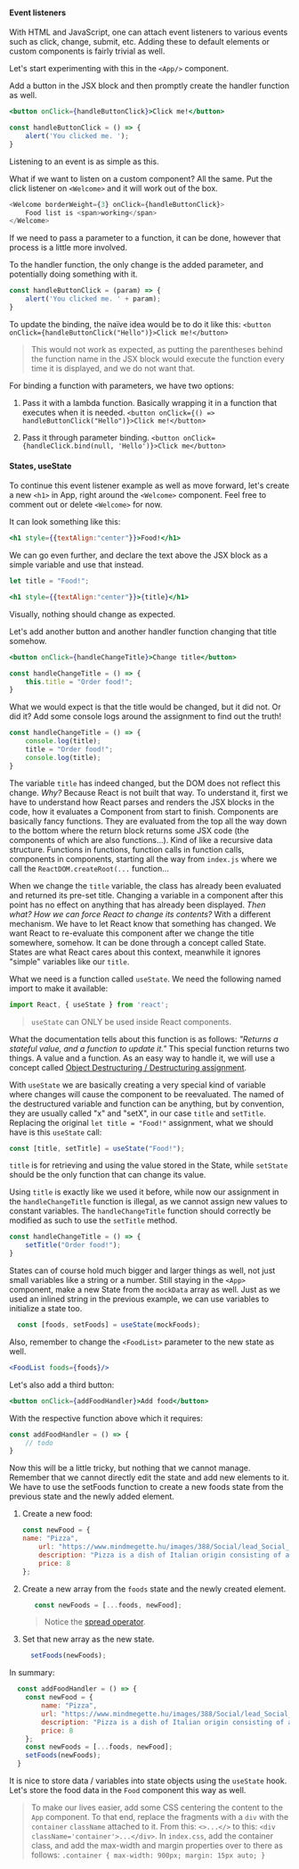 #### Event listeners

With HTML and JavaScript, one can attach event listeners to various events such as click, change, submit, etc.
Adding these to default elements or custom components is fairly trivial as well.

Let's start experimenting with this in the `<App/>` component.

Add a button in the JSX block and then promptly create the handler function as well.

```jsx
<button onClick={handleButtonClick}>Click me!</button>
```

```js
const handleButtonClick = () => {
    alert('You clicked me. ');
}
```

Listening to an event is as simple as this.

What if we want to listen on a custom component?
All the same. Put the click listener on `<Welcome>` and it will work out of the box.

```js
<Welcome borderWeight={3} onClick={handleButtonClick}>
    Food list is <span>working</span>
</Welcome>
```

If we need to pass a parameter to a function, it can be done, however that process is a little more involved.

To the handler function, the only change is the added parameter, and potentially doing something with it.
```js
const handleButtonClick = (param) => {
    alert('You clicked me. ' + param);
}
```

To update the binding, the naïve idea would be to do it like this: `<button onClick={handleButtonClick("Hello")}>Click me!</button>`

> This would not work as expected, as putting the parentheses behind the function name in the JSX block
> would execute the function every time it is displayed, and we do not want that.


For binding a function with parameters, we have two options:

1. Pass it with a lambda function. Basically wrapping it in a function that executes when it is needed.
```<button onClick={() => handleButtonClick("Hello")}>Click me!</button>```

2. Pass it through parameter binding. ```<button onClick={handleClick.bind(null, 'Hello')}>Click me</button>```

#### States, useState

To continue this event listener example as well as move forward, let's create a new `<h1>` in App, right around the `<Welcome>`
component. Feel free to comment out or delete `<Welcome>` for now.

It can look something like this:

```jsx
<h1 style={{textAlign:"center"}}>Food!</h1>
```

We can go even further, and declare the text above the JSX block as a simple variable and use that instead.

```js
let title = "Food!";
```

```jsx
<h1 style={{textAlign:"center"}}>{title}</h1>
```

Visually, nothing should change as expected.

Let's add another button and another handler function changing that title somehow.

```jsx
<button onClick={handleChangeTitle}>Change title</button>
```

```js
const handleChangeTitle = () => {
    this.title = "Order food!";
}
```

What we would expect is that the title would be changed, but it did not. Or did it?
Add some console logs around the assignment to find out the truth!

```js
const handleChangeTitle = () => {
    console.log(title);
    title = "Order food!";
    console.log(title);
}
```

The variable `title` has indeed changed, but the DOM does not reflect this change. _Why?_
Because React is not built that way. To understand it, first we have to understand how React parses and renders the JSX blocks in the code,
how it evaluates a Component from start to finish.
Components are basically fancy functions. They are evaluated from the top all the way down to the bottom where the return block
returns some JSX code (the components of which are also functions...). Kind of like a recursive data structure. Functions in functions, function
calls in function calls, components in components, starting all the way from `index.js` where we call the `ReactDOM.createRoot(...` function...

When we change the `title` variable, the class has already been evaluated and returned its pre-set title. Changing a variable
in a component after this point has no effect on anything that has already been displayed.
_Then what? How we can force React to change its contents?_
With a different mechanism. We have to let React know that something has changed. We want React to re-evaluate this component
after we change the title somewhere, somehow. It can be done through a concept called State.
States are what React cares about this context, meanwhile it ignores "simple" variables like our `title`.

What we need is a function called `useState`. We need the following named import to make it available:

```js
import React, { useState } from 'react';
```

> `useState` can ONLY be used inside React components.

What the documentation tells about this function is as follows: _"Returns a stateful value, and a function to update it."_
This special function returns two things. A value and a function. As an easy way to handle it, we will use
a concept called [Object Destructuring / Destructuring assignment](https://developer.mozilla.org/en-US/docs/Web/JavaScript/Reference/Operators/Destructuring_assignment).

With `useState` we are basically creating a very special kind of variable where changes will cause the component to be reevaluated.
The named of the destructured variable and function can be anything, but by convention, they are usually called "x" and "setX",
in our case `title` and `setTitle`. Replacing the original `let title = "Food!"` assignment, what we should have is this `useState` call:

```js
const [title, setTitle] = useState("Food!");
```

`title` is for retrieving and using the value stored in the State, while `setState` should be the only function
that can change its value.

Using `title` is exactly like we used it before, while now our assignment in the `handleChangeTitle` function
is illegal, as we cannot assign new values to constant variables. The `handleChangeTitle` function should correctly be modified as such
to use the `setTitle` method.

```js
const handleChangeTitle = () => {
    setTitle("Order food!");
}
```

States can of course hold much bigger and larger things as well, not just small variables like a string or a number.
Still staying in the `<App>` component, make a new State from the `mockData` array as well.
Just as we used an inlined string in the previous example, we can use variables to initialize a state too.

```js
  const [foods, setFoods] = useState(mockFoods);
```

Also, remember to change the `<FoodList>` parameter to the new state as well.

```jsx
<FoodList foods={foods}/>
```

Let's also add a third button:

```jsx
<button onClick={addFoodHandler}>Add food</button>
```

With the respective function above which it requires:

```js
const addFoodHandler = () => {
    // todo
}
```

Now this will be a little tricky, but nothing that we cannot manage.
Remember that we cannot directly edit the state and add new elements to it. We have to use the setFoods function
to create a new foods state from the previous state and the newly added element.

1. Create a new food:
   ```js
   const newFood = {
   name: "Pizza",
       url: "https://www.mindmegette.hu/images/388/Social/lead_Social_pizza-alap-recept.jpg",
       description: "Pizza is a dish of Italian origin consisting of a usually round, flat base of leavened wheat-based dough.",
       price: 8
   };
   ```

2. Create a new array from the `foods` state and the newly created element.
   ```js
      const newFoods = [...foods, newFood];
   ```
   > Notice the [spread operator](https://developer.mozilla.org/en-US/docs/Web/JavaScript/Reference/Operators/Spread_syntax).

3. Set that new array as the new state.
   ```js
     setFoods(newFoods);
   ```

In summary:

```js
  const addFoodHandler = () => {
    const newFood = {
        name: "Pizza",
        url: "https://www.mindmegette.hu/images/388/Social/lead_Social_pizza-alap-recept.jpg",
        description: "Pizza is a dish of Italian origin consisting of a usually round, flat base of leavened wheat-based dough.",
        price: 8
    };
    const newFoods = [...foods, newFood];
    setFoods(newFoods);
  }
```

It is nice to store data / variables into state objects using the `useState` hook. 
Let's store the food data in the `Food` component this way as well.

> To make our lives easier, add some CSS centering the content to the `App` component.
> To that end, replace the fragments with a `div` with the `container` `className` attached to it.
> From this: `<>...</>` to this: `<div className='container'>...</div>`.
> In `index.css`, add the container class, and add the max-width and margin properties over to there as follows:
> `.container {
> max-width: 900px;
> margin: 15px auto;
> }`

